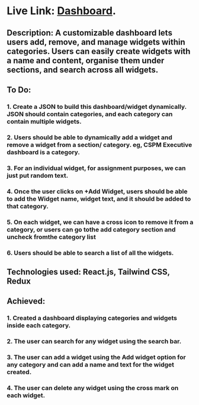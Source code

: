 # Live Link: [Dashboard](https://dashboard-psi-ten-36.vercel.app/).

## Description:  A customizable dashboard lets users add, remove, and manage widgets within categories. Users can easily create widgets with a name and content, organise them under sections, and search across all widgets.

## To Do:
### 1. Create a JSON to build this dashboard/widget dynamically. JSON should contain categories, and each category can contain multiple widgets.
### 2. Users should be able to dynamically add a widget and remove a widget from a section/ category. eg, CSPM Executive dashboard is a category.
### 3. For an individual widget, for assignment purposes, we can just put random text.
### 4. Once the user clicks on +Add Widget, users should be able to add the Widget name, widget text, and it should be added to that category.
### 5. On each widget, we can have a cross icon to remove it from a category, or users can go tothe  add category section and uncheck fromthe  category list
### 6. Users should be able to search a list of all the widgets.

## Technologies used: React.js, Tailwind CSS, Redux

## Achieved:
### 1. Created a dashboard displaying categories and widgets inside each category.
### 2. The user can search for any widget using the search bar.
### 3. The user can add a widget using the Add widget option for any category and can add a name and text for the widget created.
### 4. The user can delete any widget using the cross mark on each widget.


